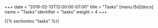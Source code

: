 +++
date = "2019-02-13T12:00:00-07:00"
title = "Tasks"
[menu.l5d2docs]
  name = "Tasks"
  identifier = "tasks"
  weight = 4
+++

{{% sectiontoc "tasks" %}}

